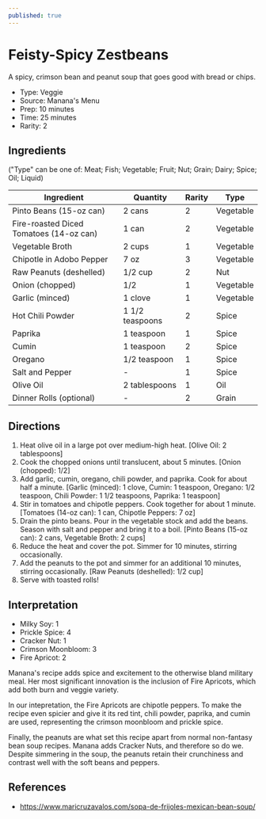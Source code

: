 ```yaml
---
published: true
---
```


# Feisty-Spicy Zestbeans

A spicy, crimson bean and peanut soup that goes good with bread or chips.

* Type: Veggie
* Source: Manana's Menu
* Prep: 10 minutes
* Time: 25 minutes
* Rarity: 2

## Ingredients

("Type" can be one of: Meat; Fish; Vegetable; Fruit; Nut; Grain; Dairy; Spice; Oil; Liquid)

| Ingredient           | Quantity       | Rarity | Type      |
| -------------------- | -------------- | ------ | --------- |
| Pinto Beans (15-oz can) | 2 cans      | 2      | Vegetable |
| Fire-roasted Diced Tomatoes (14-oz can) | 1 can | 2 | Vegetable |
| Vegetable Broth      | 2 cups         | 1      | Vegetable |
| Chipotle in Adobo Pepper | 7 oz       | 3      | Vegetable |
| Raw Peanuts (deshelled) | 1/2 cup       | 2      | Nut       |
| Onion (chopped)      | 1/2              | 1      | Vegetable |
| Garlic (minced)      | 1 clove        | 1      | Vegetable |
| Hot Chili Powder     | 1 1/2 teaspoons | 2      | Spice     |
| Paprika              | 1 teaspoon     | 1      | Spice     |
| Cumin                | 1 teaspoon     | 2      | Spice     |
| Oregano              | 1/2 teaspoon   | 1      | Spice     |
| Salt and Pepper      | -              | 1      | Spice     |
| Olive Oil            | 2 tablespoons  | 1      | Oil       |
| Dinner Rolls (optional) | -           | 2      | Grain     |

## Directions

1. Heat olive oil in a large pot over medium-high heat. [Olive Oil: 2 tablespoons]
2. Cook the chopped onions until translucent, about 5 minutes. [Onion (chopped): 1/2]
3. Add garlic, cumin, oregano, chili powder, and paprika. Cook for about half a minute. [Garlic (minced): 1 clove, Cumin: 1 teaspoon, Oregano: 1/2 teaspoon, Chili Powder: 1 1/2 teaspoons, Paprika: 1 teaspoon]
4. Stir in tomatoes and chipotle peppers. Cook together for about 1 minute. [Tomatoes (14-oz can): 1 can, Chipotle Peppers: 7 oz]
5. Drain the pinto beans. Pour in the vegetable stock and add the beans. Season with salt and pepper and bring it to a boil. [Pinto Beans (15-oz can): 2 cans, Vegetable Broth: 2 cups]
6. Reduce the heat and cover the pot. Simmer for 10 minutes, stirring occasionally.
7. Add the peanuts to the pot and simmer for an additional 10 minutes, stirring occasionally. [Raw Peanuts (deshelled): 1/2 cup]
8. Serve with toasted rolls!

## Interpretation

* Milky Soy: 1
* Prickle Spice: 4
* Cracker Nut: 1
* Crimson Moonbloom: 3
* Fire Apricot: 2

Manana's recipe adds spice and excitement to the otherwise bland military meal. Her most significant innovation is the inclusion of Fire Apricots, which add both burn and veggie variety.

In our intepretation, the Fire Apricots are chipotle peppers. To make the recipe even spicier and give it its red tint, chili powder, paprika, and cumin are used, representing the crimson moonbloom and prickle spice.

Finally, the peanuts are what set this recipe apart from normal non-fantasy bean soup recipes. Manana adds Cracker Nuts, and therefore so do we. Despite simmering in the soup, the peanuts retain their crunchiness and contrast well with the soft beans and peppers.

## References

* https://www.maricruzavalos.com/sopa-de-frijoles-mexican-bean-soup/

